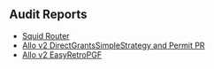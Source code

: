 ## Audit Reports

- [Squid Router](./squid-router-audit-report-final.pdf)
- [Allo v2 DirectGrantsSimpleStrategy and Permit PR](./direct-grants-simple-audit-report-final.pdf)
- [Allo v2 EasyRetroPGF](./easy-rpgf-audit-report-final.pdf)